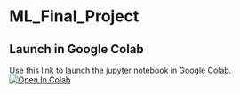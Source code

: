 # ML_Final_Project

## Launch in Google Colab
Use this link to launch the jupyter notebook in Google Colab. [![Open In Colab](https://colab.research.google.com/assets/colab-badge.svg)](https://colab.research.google.com/github/cdm106/ML_Final_Project/Final_Project_CDM_1.ipynb)
